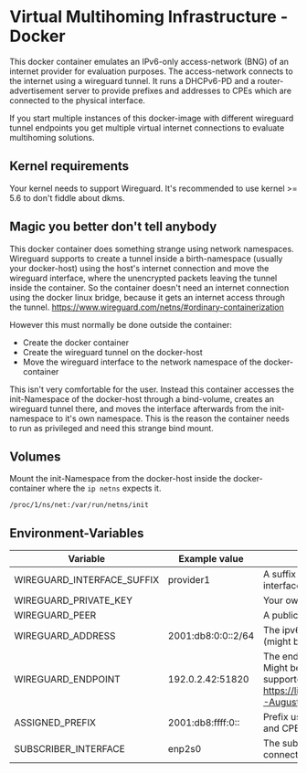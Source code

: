 # Virtual Multihoming Infrastructure - Docker
This docker container emulates an IPv6-only access-network (BNG) of an internet provider for evaluation purposes.
The access-network connects to the internet using a wireguard tunnel.
It runs a DHCPv6-PD and a router-advertisement server to provide prefixes and addresses to CPEs which are connected to the physical interface.

If you start multiple instances of this docker-image with different wireguard tunnel endpoints you get multiple virtual internet connections to evaluate multihoming solutions.  

## Kernel requirements
Your kernel needs to support Wireguard. It's recommended to use kernel >= 5.6 to don't fiddle about dkms.

## Magic you better don't tell anybody
This docker container does something strange using network namespaces.
Wireguard supports to create a tunnel inside a birth-namespace (usually your docker-host) using the host's internet connection and move the wireguard interface, where the unencrypted packets leaving the tunnel inside the container. 
So the container doesn't need an internet connection using the docker linux bridge, because it gets an internet access through the tunnel.
https://www.wireguard.com/netns/#ordinary-containerization

However this must normally be done outside the container:
- Create the docker container
- Create the wireguard tunnel on the docker-host
- Move the wireguard interface to the network namespace of the docker-container

This isn't very comfortable for the user. Instead this container accesses the init-Namespace of the docker-host through a bind-volume, creates an wireguard tunnel there, and moves the interface afterwards from the init-namespace to it's own namespace.
This is the reason the container needs to run as privileged and need this strange bind mount. 

## Volumes
Mount the init-Namespace from the docker-host inside the docker-container where the `ip netns` expects it.

`/proc/1/ns/net:/var/run/netns/init`

## Environment-Variables
| Variable                          | Example value               | Description                                                                                             |
|-----------------------------------|-----------------------------|---------------------------------------------------------------------------------------------------------|
| WIREGUARD_INTERFACE_SUFFIX        | provider1                   | A suffix which should be attached to the wireguard interface name inside the container                  |
| WIREGUARD_PRIVATE_KEY             | <Base64 encoded key>        | Your own private key for the wireguard tunnel                                                           |
| WIREGUARD_PEER                    | <Base64 public encoded key> | A public key of the wireguard tunnel peer                                                               |
| WIREGUARD_ADDRESS                 | 2001:db8:0:0::2/64          | The ipv6 address inside the tunnel on your site (might be a transfer net)                               |
| WIREGUARD_ENDPOINT                | 192.0.2.42:51820            | The endpoint of your wireguard tunnel with port. Might be IPv4 or IPv6. Using domains isn't supported yet, because of https://lists.zx2c4.com/pipermail/wireguard/2021-August/006955.html                                   |
| ASSIGNED_PREFIX                   | 2001:db8:ffff:0::           | Prefix used for the transfer network between BNG and CPE                                                |
| SUBSCRIBER_INTERFACE              | enp2s0           | The subscriber interface where the virtual internet connection should be deployed                                  | 
